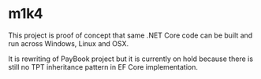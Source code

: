 # m1k4

This project is proof of concept that same .NET Core code can be built and run across Windows, Linux and OSX.

It is rewriting of PayBook project but it is currently on hold because there is still no TPT inheritance pattern in EF Core implementation.
